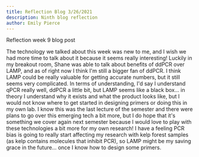 ```yaml
---
title: Reflection Blog 3/26/2021
description: Ninth blog reflection
author: Emily Pierce
---
```


Reflection week 9 blog post

The technology we talked about this week was new to me, and I wish we had more time to talk about it because it seems really interesting!  Luckily in my breakout room, Shane was able to talk about benefits of ddPCR over LAMP, and as of right now I think I'm still a bigger fan of ddPCR.  I think LAMP could be really valuable for getting accurate numbers, but it still seems very complicated.  In terms of understanding, I'd say I understand qPCR really well, ddPCR a little bit, but LAMP seems like a black box... in theory I understand why it exists and what the product looks like, but I would not know where to get started in designing primers or doing this in my own lab.  I know this was the last lecture of the semester and there were plans to go over this emerging tech a bit more, but I do hope that it's something we cover again next semester because I would love to play with these technologies a bit more for my own research!  I have a feeling PCR bias is going to really start affecting my research with kelp forest samples (as kelp contains molecules that inhibit PCR), so LAMP might be my saving grace in the future... once I know how to design some primers.